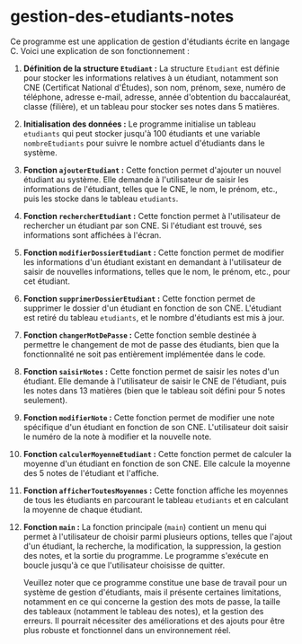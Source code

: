 # gestion-des-etudiants-notes
Ce programme est une application de gestion d'étudiants écrite en langage C. Voici une explication de son fonctionnement :

1. **Définition de la structure `Etudiant` :** La structure `Etudiant` est définie pour stocker les informations relatives à un étudiant, notamment son CNE (Certificat National d'Études), son nom, prénom, sexe, numéro de téléphone, adresse e-mail, adresse, année d'obtention du baccalauréat, classe (filière), et un tableau pour stocker ses notes dans 5 matières.

2. **Initialisation des données :** Le programme initialise un tableau `etudiants` qui peut stocker jusqu'à 100 étudiants et une variable `nombreEtudiants` pour suivre le nombre actuel d'étudiants dans le système.

3. **Fonction `ajouterEtudiant` :** Cette fonction permet d'ajouter un nouvel étudiant au système. Elle demande à l'utilisateur de saisir les informations de l'étudiant, telles que le CNE, le nom, le prénom, etc., puis les stocke dans le tableau `etudiants`.

4. **Fonction `rechercherEtudiant` :** Cette fonction permet à l'utilisateur de rechercher un étudiant par son CNE. Si l'étudiant est trouvé, ses informations sont affichées à l'écran.

5. **Fonction `modifierDossierEtudiant` :** Cette fonction permet de modifier les informations d'un étudiant existant en demandant à l'utilisateur de saisir de nouvelles informations, telles que le nom, le prénom, etc., pour cet étudiant.

6. **Fonction `supprimerDossierEtudiant` :** Cette fonction permet de supprimer le dossier d'un étudiant en fonction de son CNE. L'étudiant est retiré du tableau `etudiants`, et le nombre d'étudiants est mis à jour.

7. **Fonction `changerMotDePasse` :** Cette fonction semble destinée à permettre le changement de mot de passe des étudiants, bien que la fonctionnalité ne soit pas entièrement implémentée dans le code.

8. **Fonction `saisirNotes` :** Cette fonction permet de saisir les notes d'un étudiant. Elle demande à l'utilisateur de saisir le CNE de l'étudiant, puis les notes dans 13 matières (bien que le tableau soit défini pour 5 notes seulement).

9. **Fonction `modifierNote` :** Cette fonction permet de modifier une note spécifique d'un étudiant en fonction de son CNE. L'utilisateur doit saisir le numéro de la note à modifier et la nouvelle note.

10. **Fonction `calculerMoyenneEtudiant` :** Cette fonction permet de calculer la moyenne d'un étudiant en fonction de son CNE. Elle calcule la moyenne des 5 notes de l'étudiant et l'affiche.

11. **Fonction `afficherToutesMoyennes` :** Cette fonction affiche les moyennes de tous les étudiants en parcourant le tableau `etudiants` et en calculant la moyenne de chaque étudiant.

12. **Fonction `main` :** La fonction principale (`main`) contient un menu qui permet à l'utilisateur de choisir parmi plusieurs options, telles que l'ajout d'un étudiant, la recherche, la modification, la suppression, la gestion des notes, et la sortie du programme. Le programme s'exécute en boucle jusqu'à ce que l'utilisateur choisisse de quitter.

    Veuillez noter que ce programme constitue une base de travail pour un système de gestion d'étudiants, mais il présente certaines limitations, notamment en ce qui concerne la gestion des mots de passe, la taille des tableaux (notamment le tableau des notes), et la gestion des erreurs. Il pourrait nécessiter des améliorations et des ajouts pour être plus robuste et fonctionnel dans un environnement réel.

